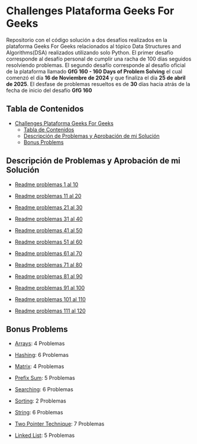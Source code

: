 # Challenges Plataforma Geeks For Geeks

Repositorio con el código solución a dos desafíos realizados en la plataforma Geeks For Geeks relacionados al tópico Data Structures and Algorithms(DSA) realizados utilizando solo Python. El primer desafío corresponde al desafío personal de cumplir una racha de 100 días seguidos resolviendo problemas. El segundo desafío corresponde al desafío oficial de la plataforma llamado **GfG 160 - 160 Days of Problem Solving** el cual comenzó el día **16 de Noviembre de 2024** y que finaliza el día **25 de abril de 2025**. El desfase de problemas resueltos es de **30** días hacia atrás de la fecha de inicio del desafío **GfG 160**

## Tabla de Contenidos

- [Challenges Plataforma Geeks For Geeks](#challenges-plataforma-geeks-for-geeks)
  - [Tabla de Contenidos](#tabla-de-contenidos)
  - [Descripción de Problemas y Aprobación de mi Solución](#descripción-de-problemas-y-aprobación-de-mi-solución)
  - [Bonus Problems](#bonus-problems)

## Descripción de Problemas y Aprobación de mi Solución

- [Readme problemas 1 al 10 ](./day1-10/problem1to10.md)

- [Readme problemas 11 al 20 ](./day11-20/problem11to20.md)

- [Readme problemas 21 al 30 ](./day21-30/problem21to30.md)

- [Readme problemas 31 al 40 ](./day41-50/problem41to50.md)

- [Readme problemas 41 al 50 ](./day41-50/problem41to50.md)

- [Readme problemas 51 al 60 ](./day51-60/problem51to60.md)

- [Readme problemas 61 al 70 ](./day61-70/problem61to70.md)

- [Readme problemas 71 al 80 ](./day71-80/problem71to80.md)

- [Readme problemas 81 al 90 ](./day81-90/problem81to90.md)

- [Readme problemas 91 al 100 ](./day91-100/problem91to100.md)

- [Readme problemas 101 al 110 ](./day101-110/problem101to110.md)

- [Readme problemas 111 al 120](./day111-120/problem111to120.md)

## Bonus Problems

- [Arrays](./BonusProblem/Arrays): 4 Problemas

- [Hashing](./BonusProblem/Hashing/): 6 Problemas

- [Matrix](./BonusProblem/Matrix/): 4 Problemas

- [Prefix Sum](./BonusProblem/Prefix%20Sum/): 5 Problemas

- [Searching](./BonusProblem/Searching/): 6 Problemas

- [Sorting](./BonusProblem/Sorting/): 2 Problemas

- [String](./BonusProblem/String/): 6 Problemas

- [Two Pointer Technique](./BonusProblem/Two%20Pointer%20Technique/): 7 Problemas

- [Linked List](./BonusProblem/Linked%20List/): 5 Problemas
